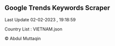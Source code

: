 

## Google Trends Keywords Scraper 
 
Last Update 02-02-2023 , 19:18:59

Country List :
VIETNAM.json



© Abdul Muttaqin 
